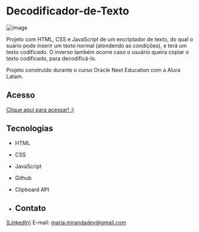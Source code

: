 # Decodificador-de-Texto

![image](https://github.com/user-attachments/assets/625ba138-1993-4e80-a1e6-cdf84a1685b3)



Projeto com HTML, CSS e JavaScript de um encriptador de texto, do qual o suário pode inserir um texto normal (atendendo as condições), e terá um texto codificado. O inverso também ocorre caso o usuário queira copiar o texto codificado, para decodificá-lo.

Projeto construído durante o curso Oracle Next Education com a Alura Latam.


## Acesso

[Clique aqui para acessar! :)](https://madusales.github.io/Decodificador-de-Texto/)

## Tecnologias
- HTML
- CSS
- JavaScript
- Github
- Clipboard API


- ## Contato
[(LinkedIn)](www.linkedin.com/in/mariaeduardasales)
E-mail: maria.mirandadev@gmail.com

